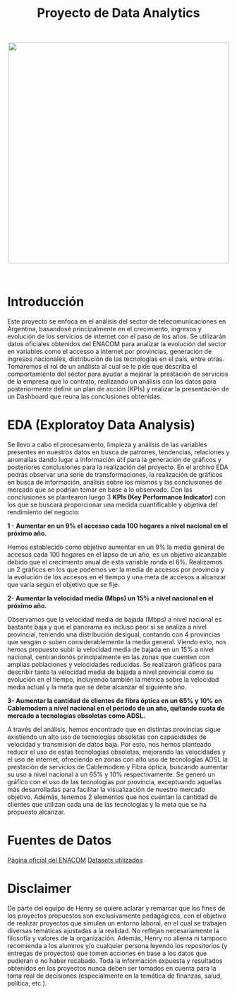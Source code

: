 # <h1 align="center"> Proyecto de Data Analytics </h1> <br>

<p align="center">
<img src="https://actions.es/wp-content/uploads/2020/02/AdobeStock_278427509-1.jpg"  height=500>
</p> <br>

# Introducción

Este proyecto se enfoca en el análisis del sector de telecomunicaciones en Argentina, basandosé principalmente en el crecimiento, ingresos y evolución de los servicios
de internet con el paso de los años. Se utilizarán datos oficiales obtenidos del ENACOM para analizar la evolución del sector en variables como el accesso a internet
por provincias, generación de ingresos nacionales, distribución de las tecnologías en el país, entre otras. 
Tomaremos el rol de un análista al cual se le pide que describa el comportamiento del sector para ayudar a mejorar la prestación de servicios de la empresa que lo 
contrato, realizando un análisis con los datos para posteriormente definir un plan de acción (KPIs) y realizar la presentación de un Dashboard que reuna las 
conclusiones obtenidas. <br>


# EDA (Exploratoy Data Analysis)

Se llevo a cabo el procesamiento, limpieza y análisis de las variables presentes en nuestros datos en busca de patrones, tendencias, relaciones y anomalías dando
lugar a información útil para la generación de gráficos y posteriores conclusiones para la realización del proyecto. En el archivo EDA podrás observar una 
serie de transformaciones, la realización de gráficos en busca de información, análisis sobre los mismos y las conclusiones de mercado que se podrían tomar en base a lo observado. Con las conclusiones se plantearon luego 3 **KPIs 
(Key Performance Indicator)** con los que se buscará proporcionar una medida cuantificable y objetiva del rendimiento del negocio:


  **1 - Aumentar en un 9% el accesso cada 100 hogares a nivel nacional en el próximo año.**

 Hemos establecido como objetivo aumentar en un 9% la media general de accesos cada 100 hogares en el lapso de un año, es un objetivo alcanzable debido que el crecimiento anual de esta variable ronda el 6%. Realizamos un 2 gráficos en los que podemos ver la media de accesos por provincia y la evolución de los accesos en el tiempo y una meta de accesos a alcanzar que varía según el objetivo que se fije.
 
  
  **2- Aumentar la velocidad media (Mbps) un 15% a nivel nacional en el próximo año.**

Observamos que la velocidad media de bajada (Mbps) a nivel nacional es bastante baja y que el panorama es incluso peor si se analiza a nivel provincial, teniendo 
una distribución desigual, contando con 4 provincias que sesgan o suben considerablemente la media general. Viendo esto, nos hemos propuesto subir la velocidad media de bajada en un 15% a nivel nacional, centrandonós principalmente en las zonas que cuenten con amplías poblaciones y velocidades reducidas. Se realizaron 
gráficos para describir tanto la velocidad media de bajada a nivel provincial como su evolución en el tiempo, incluyendo también la métrica sobre la velocidad media actual y la meta que se debe alcanzar el siguiente año. 

  
  **3- Aumentar la cantidad de clientes de fibra óptica en un 65% y 10% en Cablemodem a nivel nacional en el período de un año, quitando cuota de mercado a 
  tecnologías obsoletas como ADSL.**

A través del análisis, hemos encontrado que en distintas provincias sigue existiendo un alto uso de tecnologías obsoletas con capacidades de velocidad y transmisión
de datos baja. Por esto, nos hemos planteado reducir el uso de estas tecnologías obsoletas, mejorando las velocidades y el uso de internet, ofreciendo en zonas
con alto uso de tecnologías ADSL la prestación de servicios de Cablemodem y Fibra óptica, buscando aumentar su uso a nivel nacional a un 65% y 10% respectivamente.
Se generó un gráfico con el uso de las tecnologías por provincia, exceptuando aquellas más desarrolladas para facilitar la visualización de nuestro mercado objetivo. Además, tenemos 2 elementos que nos cuentan la cantidad de clientes que utilizan cada una de las tecnologías y la meta que se ha propuesto alcanzar. 

# Fuentes de Datos

 [Página oficial del ENACOM](https://datosabiertos.enacom.gob.ar/home)
 [Datasets utilizados](https://github.com/germo24/PI_Visualizaciones/tree/main/_src/Dataset/Originales)




# Disclaimer
De parte del equipo de Henry se quiere aclarar y remarcar que los fines de los proyectos propuestos son exclusivamente pedagógicos, con el objetivo de realizar
proyectos que simulen un entorno laboral, en el cual se trabajen diversas temáticas ajustadas a la realidad. No reflejan necesariamente la filosofía y valores
de la organización. Además, Henry no alienta ni tampoco recomienda a los alumnos y/o cualquier persona leyendo los repositorios (y entregas de proyectos) que 
tomen acciones en base a los datos que pudieran o no haber recabado. Toda la información expuesta y resultados obtenidos en los proyectos nunca deben ser tomados 
en cuenta para la toma real de decisiones (especialmente en la temática de finanzas, salud, política, etc.).
